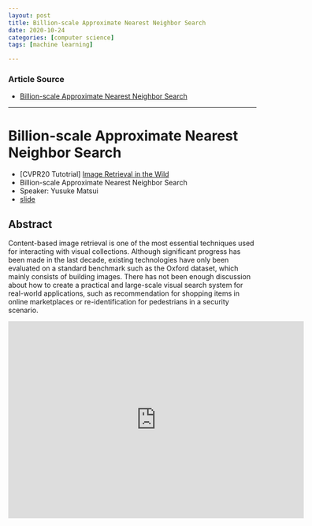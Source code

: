 ```yaml
---
layout: post
title: Billion-scale Approximate Nearest Neighbor Search
date: 2020-10-24
categories: [computer science]
tags: [machine learning]

---
```


### Article Source
* [Billion-scale Approximate Nearest Neighbor Search](https://www.youtube.com/watch?v=SKrHs03i08Q)

----

# Billion-scale Approximate Nearest Neighbor Search

* [CVPR20 Tutotrial] [Image Retrieval in the Wild](https://matsui528.github.io/cvpr2020_tutorial_retrieval/)
* Billion-scale Approximate Nearest Neighbor Search 
* Speaker: Yusuke Matsui
* [slide ](https://speakerdeck.com/matsui_528/cvpr20-tutorial-billion-scale-approximate-nearest-neighbor-search)

## Abstract

Content-based image retrieval is one of the most essential techniques used for interacting with visual collections. Although significant progress has been made in the last decade, existing technologies have only been evaluated on a standard benchmark such as the Oxford dataset, which mainly consists of building images. There has not been enough discussion about how to create a practical and large-scale visual search system for real-world applications, such as recommendation for shopping items in online marketplaces or re-identification for pedestrians in a security scenario. 


<iframe width="600" height="400" src="https://www.youtube.com/embed/SKrHs03i08Q" frameborder="0" allow="accelerometer; autoplay; clipboard-write; encrypted-media; gyroscope; picture-in-picture" allowfullscreen></iframe>